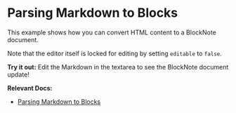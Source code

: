 # Parsing Markdown to Blocks

This example shows how you can convert HTML content to a BlockNote document.

Note that the editor itself is locked for editing by setting `editable` to `false`.

**Try it out:** Edit the Markdown in the textarea to see the BlockNote document update!

**Relevant Docs:**

- [Parsing Markdown to Blocks](/docs/editor-api/converting-blocks#parsing-markdown-to-blocks)